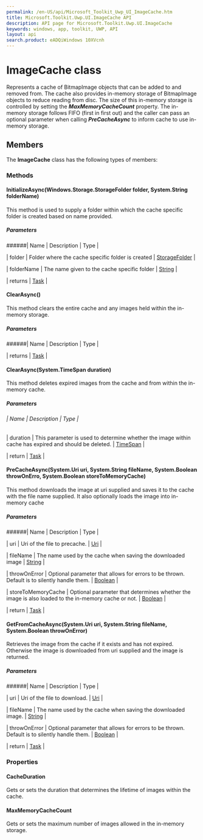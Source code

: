 ```yaml
---
permalink: /en-US/api/Microsoft_Toolkit_Uwp_UI_ImageCache.htm
title: Microsoft.Toolkit.Uwp.UI.ImageCache API 
description: API page for Microsoft.Toolkit.Uwp.UI.ImageCache
keywords: windows, app, toolkit, UWP, API
layout: api
search.product: eADQiWindows 10XVcnh
---
```



# ImageCache class

Represents a cache of BitmapImage objects that can be added to and removed from.
The cache also provides in-memory storage of BitmapImage objects to reduce reading from disc. The size of this in-memory storage is controlled by setting the ***MaxMemoryCacheCount*** property.
The in-memory storage follows FIFO (first in first out) and the caller can pass an optional parameter when calling ***PreCacheAsync*** to inform cache to use in-memory storage.

## Members

The **ImageCache** class has the following types of members:

### Methods

#### InitializeAsync(Windows.Storage.StorageFolder folder, System.String folderName)

This method is used to supply a folder within which the cache specific folder is created based on name provided.

##### Parameters
######| Name | Description | Type |

| folder | Folder where the cache specific folder is created | [StorageFolder](https://msdn.microsoft.com/en-us/library/windows/apps/windows.storage.storagefolder.aspx) |

| folderName | The name given to the cache specific folder | [String](https://msdn.microsoft.com/en-us/library/windows/apps/system.string.aspx) |

| returns | [Task](https://msdn.microsoft.com/en-us/library/windows/apps/system.threading.tasks.task.aspx) |


#### ClearAsync()

This method clears the entire cache and any images held within the in-memory storage.

##### Parameters
######| Name | Description | Type |

| returns | [Task](https://msdn.microsoft.com/en-us/library/windows/apps/system.threading.tasks.task.aspx) |


#### ClearAsync(System.TimeSpan duration)

This method deletes expired images from the cache and from within the in-memory cache.

##### Parameters
###### | Name | Description | Type |

| duration | This parameter is used to determine whether the image within cache has expired and should be deleted. | [TimeSpan](https://msdn.microsoft.com/en-us/library/windows/apps/system.timespan.aspx) |

| return | [Task](https://msdn.microsoft.com/en-us/library/windows/apps/system.threading.tasks.task.aspx) |


#### PreCacheAsync(System.Uri uri, System.String fileName, System.Boolean throwOnErro, System.Boolean storeToMemoryCache)

This method downloads the image at uri supplied and saves it to the cache with the file name supplied. It also optionally loads the image into in-memory cache

##### Parameters
######| Name | Description | Type |

| uri | Uri of the file to precache. | [Uri](https://msdn.microsoft.com/library/windows/apps/System.Uri) |

| fileName | The name used by the cache when saving the downloaded image | [String](https://msdn.microsoft.com/en-us/library/windows/apps/system.string.aspx) |

| throwOnError | Optional parameter that allows for errors to be thrown. Default is to silently handle them. | [Boolean](https://msdn.microsoft.com/en-us/library/windows/apps/system.boolean.aspx) |

| storeToMemoryCache | Optional parameter that determines whether the image is also loaded to the in-memory cache or not. | [Boolean](https://msdn.microsoft.com/en-us/library/windows/apps/system.boolean.aspx) |

| return | [Task](https://msdn.microsoft.com/en-us/library/windows/apps/system.threading.tasks.task.aspx) |


#### GetFromCacheAsync(System.Uri uri, System.String fileName, System.Boolean throwOnError)

Retrieves the image from the cache if it exists and has not expired. Otherwise the image is downloaded from uri supplied and the image is returned.

##### Parameters
######| Name | Description | Type |

| uri | Uri of the file to download. | [Uri](https://msdn.microsoft.com/library/windows/apps/System.Uri) |

| fileName | The name used by the cache when saving the downloaded image. | [String](https://msdn.microsoft.com/en-us/library/windows/apps/system.string.aspx) |

| throwOnError | Optional parameter that allows for errors to be thrown. Default is to silently handle them. | [Boolean](https://msdn.microsoft.com/en-us/library/windows/apps/system.boolean.aspx) |

| return | [Task<BitmapImage>](https://msdn.microsoft.com/en-us/library/windows/apps/dd321424.aspx) |

### Properties

#### CacheDuration

Gets or sets the duration that determines the lifetime of images within the cache.


#### MaxMemoryCacheCount

Gets or sets the maximum number of images allowed in the in-memory storage.